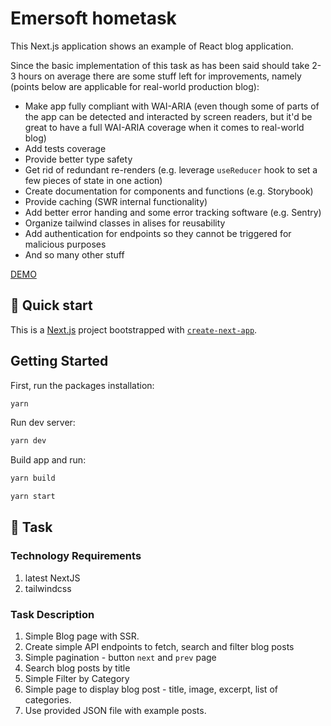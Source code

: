 # Emersoft hometask

This Next.js application shows an example of React blog application.

Since the basic implementation of this task as has been said should take 2-3 hours on average there are some stuff left for improvements, namely (points below are applicable for real-world production blog):

- Make app fully compliant with WAI-ARIA (even though some of parts of the app can be detected and interacted by screen readers, but it'd be great to have a full WAI-ARIA coverage when it comes to real-world blog)
- Add tests coverage
- Provide better type safety
- Get rid of redundant re-renders (e.g. leverage `useReducer` hook to set a few pieces of state in one action)
- Create documentation for components and functions (e.g. Storybook)
- Provide caching (SWR internal functionality)
- Add better error handing and some error tracking software (e.g. Sentry)
- Organize tailwind classes in alises for reusability
- Add authentication for endpoints so they cannot be triggered for malicious purposes
- And so many other stuff

<a href="emersoft-hometask.vercel.app" target="_blank">DEMO</a>

## 🚀 Quick start

This is a [Next.js](https://nextjs.org/) project bootstrapped with [`create-next-app`](https://github.com/vercel/next.js/tree/canary/packages/create-next-app).

## Getting Started

First, run the packages installation:

```bash
yarn
```

Run dev server:

```bash
yarn dev
```

Build app and run:

```bash
yarn build

yarn start
```

## 📄 Task

### Technology Requirements

1. latest NextJS
2. tailwindcss

### Task Description

1. Simple Blog page with SSR.
2. Create simple API endpoints to fetch, search and filter blog posts
3. Simple pagination - button `next` and `prev` page
4. Search blog posts by title
5. Simple Filter by Category
6. Simple page to display blog post - title, image, excerpt, list of categories.
7. Use provided JSON file with example posts.
